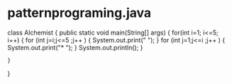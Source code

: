 # patternprograming.java
class  Alchemist
{
	public static void main(String[] args) 
	{
		for(int i=1; i<=5; i++)
		{
			for (int j=i;j<=5 ;j++ )
			{
				System.out.print(" ");
			}
			for (int j=1;j<=i ;j++ )
			{
				System.out.print("* ");
			}
			System.out.println();
		}
		
	}
}
